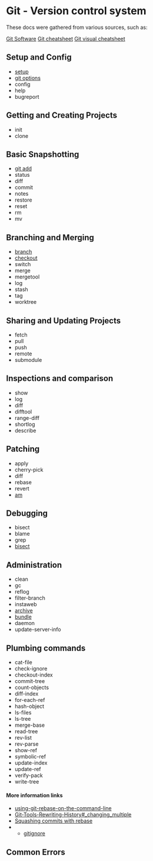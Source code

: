 # Git - Version control system

These docs were gathered from various sources, such as:

[Git Software](https://git-scm.com/)
[Git cheatsheet](https://training.github.com/)
[Git visual cheatsheet](https://ndpsoftware.com/git-cheatsheet.html)

## Setup and Config

- [setup](./setupgit.md)
- [git options](./git-options.md)
- config
- help
- bugreport

## Getting and Creating Projects

- init
- clone

## Basic Snapshotting

- [git add](./git-add.md)
- status
- diff
- commit
- notes
- restore
- reset
- rm
- mv

## Branching and Merging

- [branch](./git-branch.md)
- [checkout](./git-checkout.md)
- switch
- merge
- mergetool
- log
- stash
- tag
- worktree

## Sharing and Updating Projects

- fetch
- pull
- push
- remote
- submodule

## Inspections and comparison

- show
- log
- diff
- difftool
- range-diff
- shortlog
- describe

## Patching

- apply
- cherry-pick
- diff
- rebase
- revert
- [am](git-am.md)

## Debugging

- bisect
- blame
- grep
- [bisect](./git-bisect.md)

## Administration

- clean
- gc
- reflog
- filter-branch
- instaweb
- [archive](./git-archive.md)
- [bundle](./git-bundle.md)
- daemon
- update-server-info

## Plumbing commands

- cat-file
- check-ignore
- checkout-index
- commit-tree
- count-objects
- diff-index
- for-each-ref
- hash-object
- ls-files
- ls-tree
- merge-base
- read-tree
- rev-list
- rev-parse
- show-ref
- symbolic-ref
- update-index
- update-ref
- verify-pack
- write-tree

#### More information links

- [using-git-rebase-on-the-command-line](https://docs.github.com/en/get-started/using-git/using-git-rebase-on-the-command-line)
- [Git-Tools-Rewriting-History#\_changing_multiple](https://git-scm.com/book/en/v2/Git-Tools-Rewriting-History#_changing_multiple)
- [Squashing commits with rebase](https://gitready.com/advanced/2009/02/10/squashing-commits-with-rebase.html)
- - [gitignore](https://git-scm.com/docs/gitignore)

## Common Errors
